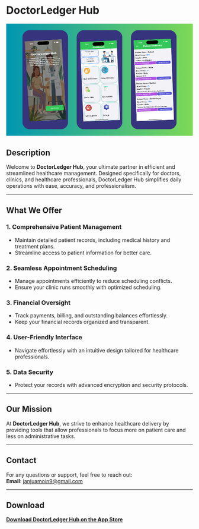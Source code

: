 
# DoctorLedger Hub  

![App Screenshot](https://github.com/MoinJanjua/DocterLedger-Hub/blob/main/Untitled%20design.png)  

## Description  

Welcome to **DoctorLedger Hub**, your ultimate partner in efficient and streamlined healthcare management. Designed specifically for doctors, clinics, and healthcare professionals, DoctorLedger Hub simplifies daily operations with ease, accuracy, and professionalism.  

---

## What We Offer  

### 1. Comprehensive Patient Management  
- Maintain detailed patient records, including medical history and treatment plans.  
- Streamline access to patient information for better care.  

### 2. Seamless Appointment Scheduling  
- Manage appointments efficiently to reduce scheduling conflicts.  
- Ensure your clinic runs smoothly with optimized scheduling.  

### 3. Financial Oversight  
- Track payments, billing, and outstanding balances effortlessly.  
- Keep your financial records organized and transparent.  

### 4. User-Friendly Interface  
- Navigate effortlessly with an intuitive design tailored for healthcare professionals.  

### 5. Data Security  
- Protect your records with advanced encryption and security protocols.  

---

## Our Mission  

At **DoctorLedger Hub**, we strive to enhance healthcare delivery by providing tools that allow professionals to focus more on patient care and less on administrative tasks.  

---

## Contact  

For any questions or support, feel free to reach out:  
**Email**: [janjuamoin9@gmail.com](mailto:janjuamoin9@gmail.com)  

---

## Download  

[**Download DoctorLedger Hub on the App Store**](https://apps.apple.com/us/app/docterledger-hub/id6739697509)  

